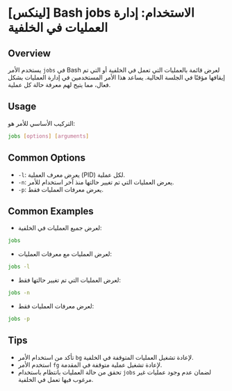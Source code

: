 # [لينكس] Bash jobs الاستخدام: إدارة العمليات في الخلفية

## Overview
يستخدم الأمر `jobs` في Bash لعرض قائمة بالعمليات التي تعمل في الخلفية أو التي تم إيقافها مؤقتًا في الجلسة الحالية. يساعد هذا الأمر المستخدمين في إدارة العمليات بشكل فعال، مما يتيح لهم معرفة حالة كل عملية.

## Usage
التركيب الأساسي للأمر هو:
```bash
jobs [options] [arguments]
```

## Common Options
- `-l`: يعرض معرف العملية (PID) لكل عملية.
- `-n`: يعرض العمليات التي تم تغيير حالتها منذ آخر استخدام للأمر.
- `-p`: يعرض معرفات العمليات فقط.

## Common Examples
- لعرض جميع العمليات في الخلفية:
```bash
jobs
```

- لعرض العمليات مع معرفات العمليات:
```bash
jobs -l
```

- لعرض العمليات التي تم تغيير حالتها فقط:
```bash
jobs -n
```

- لعرض معرفات العمليات فقط:
```bash
jobs -p
```

## Tips
- تأكد من استخدام الأمر `bg` لإعادة تشغيل العمليات المتوقفة في الخلفية.
- استخدم الأمر `fg` لإعادة تشغيل عملية متوقفة في المقدمة.
- تحقق من حالة العمليات بانتظام باستخدام `jobs` لضمان عدم وجود عمليات غير مرغوب فيها تعمل في الخلفية.